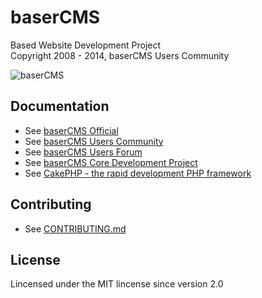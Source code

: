 baserCMS
==========
Based Website Development Project  
Copyright 2008 - 2014, baserCMS Users Community  

![baserCMS](http://basercms.net/img/basercms_logo.png)

Documentation
-------------

- See [baserCMS Official](http://basercms.net/)
- See [baserCMS Users Community](http://basercms.net/community)
- See [baserCMS Users Forum](http://forum.basercms.net/)
- See [baserCMS Core Development Project](http://project.e-catchup.jp/projects/basercms) 
- See [CakePHP - the rapid development PHP framework](http://cakephp.jp)


Contributing
-------------

- See [CONTRIBUTING.md](https://github.com/baserproject/basercms/blob/master/CONTRIBUTING.md)

License
-------

Lincensed under the MIT lincense since version 2.0

